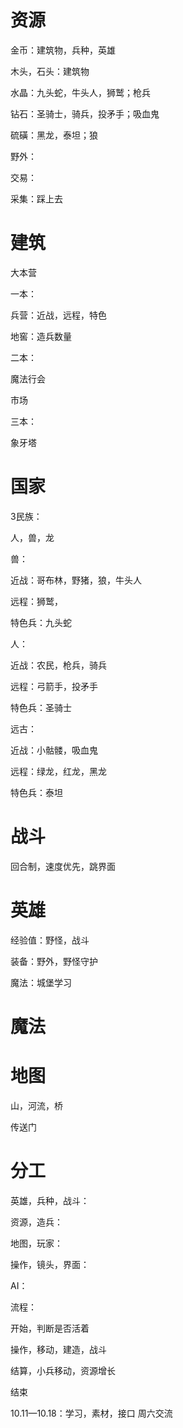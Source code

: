 # 资源

金币：建筑物，兵种，英雄

木头，石头：建筑物

水晶：九头蛇，牛头人，狮鹫；枪兵

钻石：圣骑士，骑兵，投矛手；吸血鬼

硫磺：黑龙，泰坦；狼



野外：



交易：



采集：踩上去

# 建筑

大本营

一本：

兵营：近战，远程，特色

地窖：造兵数量

二本：

魔法行会

市场

三本：

象牙塔







# 国家

3民族：

人，兽，龙

兽：

近战：哥布林，野猪，狼，牛头人

远程：狮鹫，

特色兵：九头蛇

人：

近战：农民，枪兵，骑兵

远程：弓箭手，投矛手

特色兵：圣骑士

远古：

近战：小骷髅，吸血鬼

远程：绿龙，红龙，黑龙

特色兵：泰坦



# 战斗

回合制，速度优先，跳界面



# 英雄

经验值：野怪，战斗

装备：野外，野怪守护

魔法：城堡学习



# 魔法



# 地图

山，河流，桥

传送门



# 分工

英雄，兵种，战斗：



资源，造兵：



地图，玩家：



操作，镜头，界面：



AI：



流程：

开始，判断是否活着

操作，移动，建造，战斗

结算，小兵移动，资源增长

结束



10.11—10.18：学习，素材，接口  周六交流

